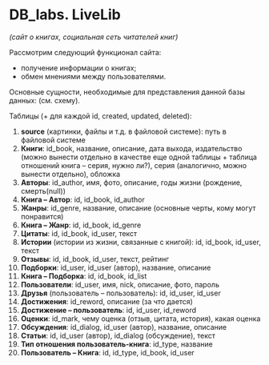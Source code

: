 # DB_labs. LiveLib
*(сайт о книгах, социальная сеть читателей книг)*

Рассмотрим следующий функционал сайта:
-	получение информации о книгах;
-	обмен мнениями между пользователями.

Основные сущности, необходимые для представления данной базы данных: (см. схему).
[](LiveLib.png)

Таблицы (+ для каждой id, created, updated, deleted):
1.	**source** (картинки, файлы и т.д. в файловой системе): путь в файловой системе
2.	**Книги**: id_book, название, описание, дата выхода, издательство (можно вынести отдельно в качестве еще одной таблицы + таблица отношений книга – серия, нужно ли?), серия (аналогично, можно вынести отдельно), обложка
3.	**Авторы**: id_author, имя, фото, описание, годы жизни (рождение, смерть(null))
4.	**Книга – Автор**: id, id_book, id_author
5.	**Жанры**: id_genre, название, описание (основные черты, кому могут понравится)
6.	**Книга – Жанр**: id, id_book, id_genre
7.	**Цитаты**: id, id_book, id_user, текст
8.	**Истории** (истории из жизни, связанные с книгой): id, id_book, id_user, текст
9.	**Отзывы**: id, id_book, id_user, текст, рейтинг
10.	**Подборки**: id_user, id_user (автор), название, описание
11.	**Книга – Подборка**: id, id_book, id_list
12.	**Пользователи**: id_user, имя, nick, описание, фото, пароль
13.	**Друзья** (пользователь – пользователь): id, id_user, id_user
14.	**Достижения**: id_reword, описание (за что дается)
15.	**Достижение – пользователь**: id, id_user, id_reword
16.	**Оценки**: id_mark, чему оценка (отзыв, цитата, история), какая оценка
17.	**Обсуждения**: id_dialog, id_user (автор), название, описание
18.	**Статьи**: id, id_user (автор), id_dialog (обсуждение), текст
19.	**Тип отношения пользователь-книга**: id_type, название
20.	**Пользователь – Книга**: id, id_type, id_book, id_user

